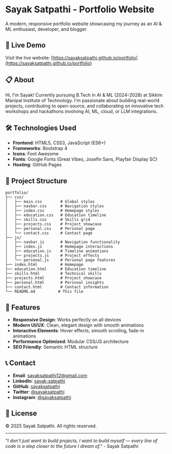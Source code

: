 # Sayak Satpathi - Portfolio Website

A modern, responsive portfolio website showcasing my journey as an AI & ML enthusiast, developer, and blogger.

## 🚀 Live Demo
Visit the live website: [https://sayaksatpathi.github.io/portfolio](https://sayaksatpathi.github.io/portfolio)

## 📋 About
Hi, I'm Sayak! Currently pursuing B.Tech in AI & ML (2024–2028) at Sikkim Manipal Institute of Technology. I'm passionate about building real-world projects, contributing to open-source, and collaborating on innovative tech workshops and hackathons involving AI, ML, cloud, or LLM integrations.

## 🛠️ Technologies Used
- **Frontend**: HTML5, CSS3, JavaScript (ES6+)
- **Frameworks**: Bootstrap 4
- **Icons**: Font Awesome
- **Fonts**: Google Fonts (Great Vibes, Josefin Sans, Playfair Display SC)
- **Hosting**: GitHub Pages

## 📁 Project Structure
```
portfolio/
├── css/
│   ├── main.css        # Global styles
│   ├── navbar.css      # Navigation styles
│   ├── index.css       # Homepage styles
│   ├── education.css   # Education timeline
│   ├── skills.css      # Skills grid
│   ├── projects.css    # Project showcase
│   ├── personal.css    # Personal page
│   └── contact.css     # Contact page
├── js/
│   ├── navbar.js       # Navigation functionality
│   ├── index.js        # Homepage interactions
│   ├── education.js    # Timeline animations
│   ├── projects.js     # Project effects
│   └── personal.js     # Personal page features
├── index.html          # Homepage
├── education.html      # Education timeline
├── skills.html         # Technical skills
├── projects.html       # Project showcase
├── personal.html       # Personal insights
├── contact.html        # Contact information
└── README.md          # This file
```

## 🎯 Features
- **Responsive Design**: Works perfectly on all devices
- **Modern UI/UX**: Clean, elegant design with smooth animations
- **Interactive Elements**: Hover effects, smooth scrolling, fade-in animations
- **Performance Optimized**: Modular CSS/JS architecture
- **SEO Friendly**: Semantic HTML structure

## 📞 Contact
- **Email**: sayaksatpathi12@gmail.com
- **LinkedIn**: [sayak-satpathi](https://www.linkedin.com/in/sayak-satpathi-34031b240)
- **GitHub**: [sayaksatpathi](https://github.com/sayaksatpathi)
- **Twitter**: [@sayaksatpathi](https://x.com/sayaksatpathi)
- **Instagram**: [@sayaksatpathi](https://instagram.com/sayaksatpathi)

## 📄 License
© 2025 Sayak Satpathi. All rights reserved.

---
*"I don't just want to build projects, I want to build myself — every line of code is a step closer to the future I dream of."* - Sayak Satpathi
